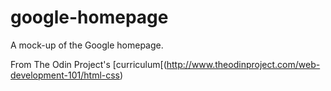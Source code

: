 # google-homepage
A mock-up of the Google homepage.

From The Odin Project's [curriculum[(http://www.theodinproject.com/web-development-101/html-css)
